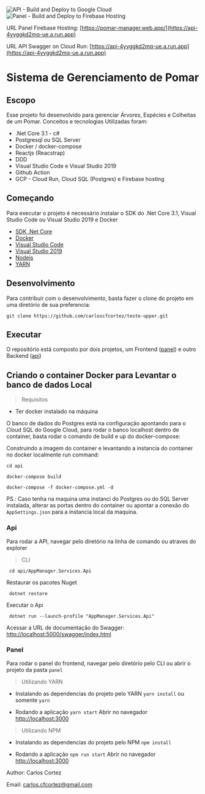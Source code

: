 ![API - Build and Deploy to Google Cloud](https://github.com/carloscfcortez/teste-upper/workflows/Build%20and%20Deploy%20to%20Google%20Cloud/badge.svg)
![Panel - Build and Deploy to Firebase Hosting](https://github.com/carloscfcortez/teste-upper/workflows/CI%20Panel%20-%20Frontend/badge.svg)

URL Panel Firebase Hosting: [https://pomar-manager.web.app/](https://api-4yvggkd2mq-ue.a.run.app)

URL API Swagger on Cloud Run: [https://api-4yvggkd2mq-ue.a.run.app](https://api-4yvggkd2mq-ue.a.run.app)

# Sistema de Gerenciamento de Pomar

## Escopo
Esse projeto foi desenvolvido para gerenciar Árvores, Espécies e Colheitas de um Pomar.
Conceitos e tecnologias Utilizadas foram:
- .Net Core 3.1 - c#
- Postgresql ou SQL Server
- Docker / docker-compose
- Reactjs (Reacstrap)
- DDD
- Visual Studio Code e Visual Studio 2019
- Github Action
- GCP - Cloud Run, Cloud SQL (Postgres) e Firebase hosting


## Começando

Para executar o projeto é necessário instalar o SDK do .Net Core 3.1, Visual Studio Code ou Visual Studio 2019 e Docker

- [SDK .Net Core](https://dotnet.microsoft.com/download/dotnet-core/3.1)
- [Docker](https://www.docker.com/products/docker-desktop)
- [Visual Studio Code](https://code.visualstudio.com/download)
- [Visual Studio 2019](https://visualstudio.microsoft.com/pt-br/downloads/)
- [Nodejs](https://nodejs.org/en/)
- [YARN](https://yarnpkg.com/)



## Desenvolvimento

Para contribuir com o desenvolvimento, basta fazer o clone do projeto em uma diretório de sua preferencia:

`git clone https://github.com/carloscfcortez/teste-upper.git`

## Executar
O repositório está composto por dois projetos, um Frontend ([panel](/panel)) e outro Backend ([api](/api))


## Criando o container Docker para Levantar o banco de dados Local

> Requisitos
- Ter docker instalado na máquina

O banco de dados do Postgres está na configuração apontando para o Cloud SQL do Google Cloud, para rodar o banco localhost dentro de container, basta rodar o comando de build e up do docker-compose:

Construindo a imagem do container e levantando a instancia do container no docker localmente
run command: 

`cd api`

`docker-compose build`

`docker-compose -f docker-compose.yml -d`

PS.: Caso tenha na maquina uma instanci do Postgres ou do SQL Server instalada, alterar as portas dentro do container ou apontar a conexão do `AppSettings.json` para a instancia local da maquina.


### Api
Para rodar a API, navegar pelo diretório na linha de comando ou atraves do explorer

> CLI


` cd api/AppManager.Services.Api`

Restaurar os pacotes Nuget

` dotnet restore`

Executar o Api

` dotnet run --launch-profile "AppManager.Services.Api"`

Acessar a URL de documentação do Swagger: [http://localhost:5000/swagger/index.html](http://localhost:5000/swagger/index.html)

### Panel
Para rodar o panel do frontend, navegar pelo diretório pelo CLI ou abrir o projeto da pasta `panel` 

> Utilizando YARN 
- Instalando as dependencias do projeto pelo YARN
`yarn install` ou somente `yarn`

- Rodando a aplicação
`yarn start`
Abrir no navegador [http://localhost:3000](http://localhost:3000)

> Utilizando NPM
- Instalando as dependencias do projeto pelo NPM
`npm install`

- Rodando a aplicação
`npm run start`
Abrir no navegador [http://localhost:3000](http://localhost:3000)



Author: Carlos Cortez

Email: carlos.cfcortez@gmail.com
